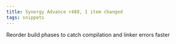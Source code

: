 ```yaml
---
title: Synergy Advance r488, 1 item changed
tags: snippets
---
```


Reorder build phases to catch compilation and linker errors faster
